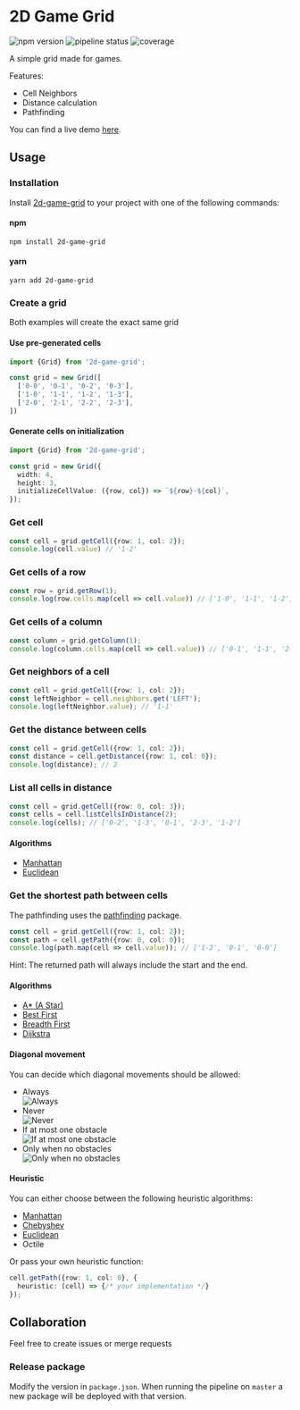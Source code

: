 # 2D Game Grid
![npm version](https://badge.fury.io/js/2d-game-grid.svg)
![pipeline status](https://gitlab.com/mstuercke/2d-game-grid/badges/master/pipeline.svg)
![coverage](https://gitlab.com/mstuercke/2d-game-grid/badges/master/coverage.svg?job=test)

A simple grid made for games.

Features:
- Cell Neighbors
- Distance calculation
- Pathfinding

You can find a live demo [here](https://3ms9ky.csb.app/).

## Usage
### Installation
Install [2d-game-grid](https://www.npmjs.com/package/2d-game-grid) to your project with one of the following commands: 
#### npm
```
npm install 2d-game-grid
``` 
#### yarn
```
yarn add 2d-game-grid
```

### Create a grid
Both examples will create the exact same grid
#### Use pre-generated cells
```ts
import {Grid} from '2d-game-grid';

const grid = new Grid([
  ['0-0', '0-1', '0-2', '0-3'],
  ['1-0', '1-1', '1-2', '1-3'],
  ['2-0', '2-1', '2-2', '2-3'],
])
```

#### Generate cells on initialization
```ts
import {Grid} from '2d-game-grid';

const grid = new Grid({
  width: 4,
  height: 3,
  initializeCellValue: ({row, col}) => `${row}-${col}`,
});
```

### Get cell
```ts
const cell = grid.getCell({row: 1, col: 2});
console.log(cell.value) // '1-2'
```

### Get cells of a row
```ts
const row = grid.getRow(1);
console.log(row.cells.map(cell => cell.value)) // ['1-0', '1-1', '1-2', '1-3']
```

### Get cells of a column
```ts
const column = grid.getColumn(1);
console.log(column.cells.map(cell => cell.value)) // ['0-1', '1-1', '2-1']
```

### Get neighbors of a cell
```ts
const cell = grid.getCell({row: 1, col: 2});
const leftNeighbor = cell.neighbors.get('LEFT');
console.log(leftNeighbor.value); // '1-1'
```

### Get the distance between cells
```ts
const cell = grid.getCell({row: 1, col: 2});
const distance = cell.getDistance({row: 1, col: 0});
console.log(distance); // 2
```

### List all cells in distance
```ts
const cell = grid.getCell({row: 0, col: 3});
const cells = cell.listCellsInDistance(2);
console.log(cells); // ['0-2', '1-3', '0-1', '2-3', '1-2']
```

#### Algorithms
- [Manhattan](https://en.wikipedia.org/wiki/Taxicab_geometry)
- [Euclidean](https://en.wikipedia.org/wiki/Euclidean_distance)

### Get the shortest path between cells
The pathfinding uses the [pathfinding](https://www.npmjs.com/package/pathfinding) package.  

```ts
const cell = grid.getCell({row: 1, col: 2});
const path = cell.getPath({row: 0, col: 0});
console.log(path.map(cell => cell.value)); // ['1-2', '0-1', '0-0']
```
Hint: The returned path will always include the start and the end.

#### Algorithms
- [A* (A Star)](https://en.wikipedia.org/wiki/A*_search_algorithm)
- [Best First](https://en.wikipedia.org/wiki/Best-first_search)
- [Breadth First](https://en.wikipedia.org/wiki/Breadth-first_search)
- [Dijkstra](https://en.wikipedia.org/wiki/Dijkstra%27s_algorithm)

#### Diagonal movement
You can decide which diagonal movements should be allowed: 
- Always  
  ![Always](https://gitlab.com/mstuercke/2d-game-grid/-/raw/master/images/always.jpg)
- Never  
  ![Never](https://gitlab.com/mstuercke/2d-game-grid/-/raw/master/images/never.jpg)
- If at most one obstacle  
  ![If at most one obstacle](https://gitlab.com/mstuercke/2d-game-grid/-/raw/master/images/if-at-most-one-obstacle.jpg)
- Only when no obstacles  
  ![Only when no obstacles](https://gitlab.com/mstuercke/2d-game-grid/-/raw/master/images/only-when-no-obstacles.jpg)

#### Heuristic
You can either choose between the following heuristic algorithms:
- [Manhattan](https://en.wikipedia.org/wiki/Taxicab_geometry)
- [Chebyshev](https://en.wikipedia.org/wiki/Chebyshev_distance)
- [Euclidean](https://en.wikipedia.org/wiki/Euclidean_distance)
- Octile

Or pass your own heuristic function:
```ts
cell.getPath({row: 1, col: 0}, {
  heuristic: (cell) => {/* your implementation */}
});
```

## Collaboration
Feel free to create issues or merge requests

### Release package
Modify the version in `package.json`. When running the pipeline on `master` a new package will be deployed with that version. 


